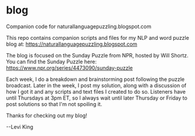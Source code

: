# blog
 Companion code for naturallanguagepuzzling.blogspot.com

This repo contains companion scripts and files for my NLP and word puzzle blog at:
https://naturallanguagepuzzling.blogspot.com

The blog is focused on the Sunday Puzzle from NPR, hosted by Will Shortz. You can find the Sunday Puzzle here:
https://www.npr.org/series/4473090/sunday-puzzle

Each week, I do a breakdown and brainstorming post following the puzzle broadcast. Later in the week, I post my solution, along with a discussion of how I got it and any scripts and text files I created to do so. Listeners have until Thursdays at 3pm ET, so I always wait until later Thursday or Friday to post solutions so that I'm not spoiling it.

Thanks for checking out my blog!

--Levi King